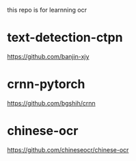 this repo is for learnning ocr

# text-detection-ctpn
https://github.com/banjin-xjy

# crnn-pytorch
https://github.com/bgshih/crnn

# chinese-ocr
https://github.com/chineseocr/chinese-ocr
